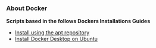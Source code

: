 ### About Docker

**Scripts based in the follows Dockers Installations Guides**

- [Install using the apt repository](https://docs.docker.com/engine/install/ubuntu/#install-using-the-repository)
- [Install Docker Desktop on Ubuntu](https://docs.docker.com/desktop/install/ubuntu/)